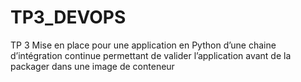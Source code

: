 # TP3_DEVOPS
TP 3 Mise en place pour une application en Python d’une chaine d’intégration continue  permettant de valider l’application  avant de la packager dans une  image de conteneur
